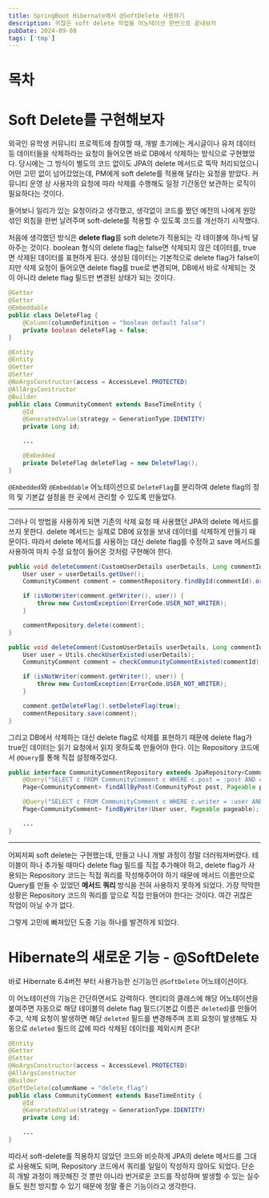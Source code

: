 ```yaml
---
title: SpringBoot Hibernate에서 @SoftDelete 사용하기
description: 귀찮은 soft delete 작업을 어노테이션 한번으로 끝내보자
pubDate: 2024-09-08
tags: ['tmp']
---
```


# 목차

# Soft Delete를 구현해보자
외국인 유학생 커뮤니티 프로젝트에 참여할 때, 개발 초기에는 게시글이나 유저 데이터 등 데이터들을 삭제하라는 요청이 들어오면 바로 DB에서 삭제하는 방식으로 구현했었다. 당시에는 그 방식이 별도의 코드 없이도 JPA의 delete 메서드로 뚝딱 처리되었으니 어떤 고민 없이 넘어갔었는데, PM에게 soft delete를 적용해 달라는 요청을 받았다. 커뮤니티 운영 상 사용자의 요청에 따라 삭제를 수행해도 일정 기간동안 보관하는 로직이 필요하다는 것이다.

들어보니 일리가 있는 요청이라고 생각했고, 생각없이 코드를 짰던 예전의 나에게 원망섞인 외침을 한번 날려주며 soft-delete를 적용할 수 있도록 코드를 개선하기 시작했다.

처음에 생각했던 방식은 **delete flag**를 soft delete가 적용되는 각 테이블에 하나씩 달아주는 것이다. boolean 형식의 delete flag는 false면 삭제되지 않은 데이터를, true면 삭제된 데이터를 표현하게 된다. 생성된 데이터는 기본적으로 delete flag가 false이지만 삭제 요청이 들어오면 delete flag를 true로 변경되며, DB에서 바로 삭제되는 것이 아니라 delete flag 필드만 변경된 상태가 되는 것이다.

```java {15,16}
@Getter
@Setter
@Embeddable
public class DeleteFlag {
    @Column(columnDefinition = "boolean default false")
    private boolean deleteFlag = false;
}

@Entity
@Entity
@Getter
@Setter
@NoArgsConstructor(access = AccessLevel.PROTECTED)
@AllArgsConstructor
@Builder
public class CommunityComment extends BaseTimeEntity {
    @Id
    @GeneratedValue(strategy = GenerationType.IDENTITY)
    private Long id;

    ...

    @Embedded
    private DeleteFlag deleteFlag = new DeleteFlag();
}
```

`@Embedded`와 `@Embeddable` 어노테이션으로 `DeleteFlag`를 분리하여 delete flag의 정의 및 기본값 설정을 한 곳에서 관리할 수 있도록 만들었다.

---

그러나 이 방법을 사용하게 되면 기존의 삭제 요청 때 사용했던 JPA의 delete 메서드를 쓰지 못한다. delete 메서드는 실제로 DB에 요청을 보내 데이터를 삭제하게 만들기 때문이다. 따라서 delete 메서드를 사용하는 대신 delete flag를 수정하고 save 메서드를 사용하여 마치 수정 요청이 들어온 것처럼 구현해야 한다.

```java title="기존 코드" {9}
public void deleteComment(CustomUserDetails userDetails, Long commentId) throws CustomException {
    User user = userDetails.getUser();
    CommunityComment comment = commentRepository.findById(commentId).orElseThrow(() -> new CustomException(ErrorCode.COMMENT_NOTFOUND_IN_DB));

    if (isNotWriter(comment.getWriter(), user)) {
        throw new CustomException(ErrorCode.USER_NOT_WRITER);
    }

    commentRepository.delete(comment);
}
```

```java title="delete flag 적용" {9,10}
public void deleteComment(CustomUserDetails userDetails, Long commentId) throws CustomException {
    User user = Utils.checkUserExisted(userDetails);
    CommunityComment comment = checkCommunityCommentExisted(commentId);

    if (isNotWriter(comment.getWriter(), user)) {
        throw new CustomException(ErrorCode.USER_NOT_WRITER);
    }

    comment.getDeleteFlag().setDeleteFlag(true);
    commentRepository.save(comment);
}
```

그리고 DB에서 삭제하는 대신 delete flag로 삭제를 표현하기 때문에 delete flag가 true인 데이터는 읽기 요청에서 읽지 못하도록 만들어야 한다. 이는 Repository 코드에서 `@Query`를 통해 직접 설정해주었다.

```java {2,5}
public interface CommunityCommentRepository extends JpaRepository<CommunityComment, Long> {
    @Query("SELECT c FROM CommunityComment c WHERE c.post = :post AND c.deleteFlag.deleteFlag = false")
    Page<CommunityComment> findAllByPost(CommunityPost post, Pageable pageable);

    @Query("SELECT c FROM CommunityComment c WHERE c.writer = :user AND c.deleteFlag.deleteFlag = false")
    Page<CommunityComment> findByWriter(User user, Pageable pageable);

    ...
}
```
---

어찌저찌 soft delete는 구현했는데, 만들고 나니 개발 과정이 정말 더러워져버렸다.
테이블이 하나 추가될 때마다 delete flag 필드를 직접 추가해야 하고, delete flag가 사용되는 Repository 코드는 직접 쿼리를 작성해주어야 하기 때문에 메서드 이름만으로 Query를 만들 수 있었던 **메서드 쿼리** 방식을 전혀 사용하지 못하게 되었다.
가장 막막한 상황은 Repository 코드의 쿼리를 앞으로 직접 만들어야 한다는 것이다. 여간 귀찮은 작업이 아닐 수가 없다.

그렇게 고민에 빠져있던 도중 기능 하나를 발견하게 되었다.

# Hibernate의 새로운 기능 - @SoftDelete
바로 Hibernate 6.4버전 부터 사용가능한 신기능인 `@SoftDelete` 어노테이션이다.

이 어노테이션의 기능은 간단하면서도 강력하다. 엔티티의 클래스에 해당 어노테이션을 붙여주면 자동으로 해당 테이블의 delete flag 필드(기본값 이름은 `deleted`)를 만들어주고, 삭제 요청이 발생하면 해당 `deleted` 필드를 변경해주며 조회 요청이 발생해도 자동으로 `deleted` 필드의 값에 따라 삭제된 데이터를 제외시켜 준다!

```java {7}
@Entity
@Getter
@Setter
@NoArgsConstructor(access = AccessLevel.PROTECTED)
@AllArgsConstructor
@Builder
@SoftDelete(columnName = "delete_flag")
public class CommunityComment extends BaseTimeEntity {
    @Id
    @GeneratedValue(strategy = GenerationType.IDENTITY)
    private Long id;

    ...
}
```

따라서 soft-delete를 적용하지 않았던 코드와 비슷하게 JPA의 delete 메서드를 그대로 사용해도 되며, Repository 코드에서 쿼리를 일일이 작성하지 않아도 되었다.
단순히 개발 과정이 깨끗해진 것 뿐만 아니라 번거로운 코드를 작성하며 발생할 수 있는 실수들도 원천 방지할 수 있기 때문에 정말 좋은 기능이라고 생각한다.